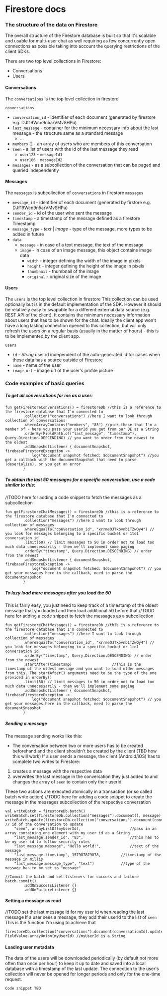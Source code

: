 # Firestore docs

### **The structure of the data on Firestore**

The overall structure of the Firestore database is built so that it's scalable and usable for multi-user chat as well requiring as few concurrently open connections as possible taking into account the querying restrictions of the client SDKs.

There are two top level collections in Firestore:
* Conversations
* Users

#### Conversations

The `conversations` is the top level collection in firestore


`conversations`
* `conversation_id` - identifier of each document (generated by firestore e.g. DJf19Wcn9n5arVMvSHPu)
* `last_message` - container for the minimum necessary info about the last message - the structure same as a standard message
    * ...
* `members` [] - an array of users who are members of this conversation
* `seen` - a list of users with the id of the last message they read
    * `user123` - `messageId1`
    * `user106` - `messageId2`
* `messages` - as a subcollection of the conversation that can be paged and queried independently

#### Messages

The `messages` is subcollection of `conversations` in firestore
`messages`
* `message_id` - identifier of each document (generated by firstore e.g. DJf19Wcn9n5arVMvSHPu)
* `sender_id` - id of the user who sent the message
* `timestamp` - a timestamp of the message defined as a firestore Timestamp
* `message_type` - *text* | *image* - type of the message, more types to be added in future
* `data`
    * `message` - in case of a text message, the text of the message
    * `image` - in case of an image message, this object contains image data
        * `width` - integer defining the width of the image in pixels
        * `height` - integer defining the height of the image in pixels
        * `thumbnail` - thumbnail of the image
        * `original` - original size of the image

#### Users

The `users` is the top level collection in firestore
This collection can be used optionally but is in the default implementation of the SDK. However it should be relatively easy to swapable for a different external data source (e.g. REST API of the client). 
It contains the minimum necessary information about users that has to be shown for the chat. Ideally the client app won't have a long lasting connection opened to this collection, but will only refresh the users on a regular basis (usually in the matter of hours) - this is to be implemented by the client app.

`users`
* `id` - *String* user id independent of the auto-generated id for cases when these data has a source outside of Firestore
* `name` - name of the user
* `image_url` - image url of the user's profile picture

### **Code examples of basic queries**

##### To get all conversations for me as a user:

```
fun getFirestoreConversations() = firestoreDb //this is a reference to the firestore database that I'm connected to
        .collection("conversations") //here I want to look through collection of conversations
        .whereArrayContains("members", "83") //pick those that I'm a member of - here you pass your userId you get from our BE as a String
        .orderBy(FieldPath.of("last_message", "timestamp"), Query.Direction.DESCENDING) // you want to order from the newest to the oldest
        .addSnapshotListener { documentSnapshot, firebaseFirestoreException ->
            log("document snapshot fetched: $documentSnapshot") //you get a callback with the documentSnapshot that need to parse (deserialize), or you get an error
        }
```
        
##### To obtain the last 50 messages for a specific conversation, use a code similar to this:
//TODO here for adding a code snippet to fetch the messages as a subcollection
```
fun getFirestoreChatMessages() = firestoreDb //this is a reference to the firestore database that I'm connected to
        .collection("messages") //here I want to look through collection of messages
        .whereEqualTo("conversation_id", "xrrmeOJTkbvnb1TZwOy4") // you look for messages belonging to a specific bucket or 1to1 conversation id
        .limit(50) // limit messages to 50 in order not to load too much data unnecessarily - then we'll implement some paging 
        .orderBy("timestamp", Query.Direction.DESCENDING) // order from the newest
        .addSnapshotListener { documentSnapshot, firebaseFirestoreException ->
            log("document snapshot fetched: $documentSnapshot") // you get your messages here in the callback, need to parse the documentSnapshot
        }
```

##### To lazy load more messages after you load the 50

This is fairly easy, you just need to keep track of a timestamp of the oldest message that you loaded and then load additional 50 before that
//TODO here for adding a code snippet to fetch the messages as a subcollection
```
fun getFirestoreChatMessages() = firestoreDb //this is a reference to the firestore database that I'm connected to
        .collection("messages") //here I want to look through collection of messages
        .whereEqualTo("conversation_id", "xrrmeOJTkbvnb1TZwOy4") // you look for messages belonging to a specific bucket or 1to1 conversation id
        .orderBy("timestamp", Query.Direction.DESCENDING) // order from the newest
        .startAfter(timestamp)					//This is the timestamp of the oldest message and you want to load older messages from this. The startAfter() arguments need to be the type of the one provided in orderBy()
        .limit(50) // limit messages to 50 in order not to load too much data unnecessarily - then we'll implement some paging 
        .addSnapshotListener { documentSnapshot, firebaseFirestoreException ->
            log("document snapshot fetched: $documentSnapshot") // you get your messages here in the callback, need to parse the documentSnapshot
        }
```
        
##### Sending a message

The message sending works like this:
 - The conversation between two or more users has to be created beforehand and the client shouldn't be created by the client (TBD how this will work)
If a user sends a message, the client (Android/iOS) has to complete two writes to Firestore:
 1) creates a message with the respective data
 2) overwrites the last message in the conversation they just added to and changes the array of `seen` to contain only their userId

These two actions are executed atomically in a transaction (or so called batch write action)
//TODO here for adding a code snippet to create the message in the messages subcollection of the respective conversation
```
val writeBatch = firestoreDb.batch()
writeBatch.set(firestoreDb.collection("messages").document(), message)
writeBatch.update(firestoreDb.collection("conversations").document(conversationId), // id of the conversation to update
	"seen", arrayListOf(myUserId),						//pass in an array containing one element with my user id as a String
	"last_message.sender_id", "83",		                //this has to be my user id to follow security rules
	"last_message.message", "Hello world!",			    //text of the message
	"last_message.timestamp", 157987879878,		    //timestamp of the message in millis
	"last_message.message_type", "text")			//type of the message has to be set to "message"
	
//Commit the batch and set listeners for success and failure
batch.commit()						
		.addOnSuccessListener {}
		.addOnFailureListener {}
```

#### Setting a message as read
//TODO set the last message id for my user id when reading the last message
If a user sees a message, they add their userId to the list of `seen` 
This is the function I'm using to achieve that
```
firestoreDb.collection("conversations").document(conversationId).update("seen", FieldValue.arrayUnion(myUserId) //myUserId is a String
```

#### Loading user metadata

The data of the users will be downloaded periodically (by default not more often than once per hour) to keep it up to date and saved into a local database with a timestamp of the last update.
The connection to the user's collection will never be opened for longer periods and only for the one-time request.

`Code snippet TBD`
